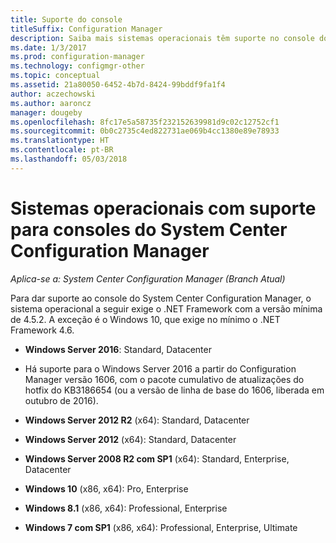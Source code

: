 ```yaml
---
title: Suporte do console
titleSuffix: Configuration Manager
description: Saiba mais sistemas operacionais têm suporte no console do System Center Configuration Manager.
ms.date: 1/3/2017
ms.prod: configuration-manager
ms.technology: configmgr-other
ms.topic: conceptual
ms.assetid: 21a80050-6452-4b7d-8424-99bddf9fa1f4
author: aczechowski
ms.author: aaroncz
manager: dougeby
ms.openlocfilehash: 8fc17e5a58735f232152639981d9c02c12752cf1
ms.sourcegitcommit: 0b0c2735c4ed822731ae069b4cc1380e89e78933
ms.translationtype: HT
ms.contentlocale: pt-BR
ms.lasthandoff: 05/03/2018
---
```

# <a name="supported-operating-systems-for-system-center-configuration-manager-consoles"></a>Sistemas operacionais com suporte para consoles do System Center Configuration Manager

*Aplica-se a: System Center Configuration Manager (Branch Atual)*


 Para dar suporte ao console do System Center Configuration Manager, o sistema operacional a seguir exige o .NET Framework com a versão mínima de 4.5.2. A exceção é o Windows 10, que exige no mínimo o .NET Framework 4.6.  

-   **Windows Server 2016**: Standard, Datacenter  
  - Há suporte para o Windows Server 2016 a partir do Configuration Manager versão 1606, com o pacote cumulativo de atualizações do hotfix do KB3186654 (ou a versão de linha de base do 1606, liberada em outubro de 2016).  


-   **Windows Server 2012 R2** (x64): Standard, Datacenter  

-   **Windows Server 2012** (x64): Standard, Datacenter  

-   **Windows Server 2008 R2 com SP1** (x64): Standard, Enterprise, Datacenter  

-   **Windows 10** (x86, x64): Pro, Enterprise  

-   **Windows 8.1** (x86, x64): Professional, Enterprise  

<!---   **Windows 8** (x86, x64): Professional, Enterprise  -removed Jan 12,2018 sms505863-->

-   **Windows 7 com SP1** (x86, x64): Professional, Enterprise, Ultimate  
